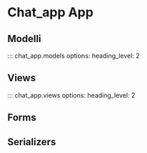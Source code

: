 # Chat_app App

## Modelli

::: chat_app.models
    options:
      heading_level: 2

## Views

::: chat_app.views
    options:
      heading_level: 2

## Forms 

<!-- ::: chat_app.forms
    options:
      heading_level: 2 -->

## Serializers 

<!-- ::: chat_app.serializers
    options:
      heading_level: 2 -->
